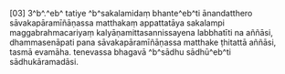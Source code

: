 [03] 3^b^.^eb^ tatiye ^b^sakalamidaṃ bhante^eb^ti ānandatthero  sāvakapāramīñāṇassa matthakaṃ appattatāya sakalampi maggabrahmacariyaṃ  kalyāṇamittasannissayena labbhatīti na aññāsi, dhammasenāpati pana  sāvakapāramīñāṇassa matthake ṭhitattā aññāsi, tasmā evamāha.  tenevassa bhagavā ^b^sādhu sādhū^eb^ti sādhukāramadāsi.